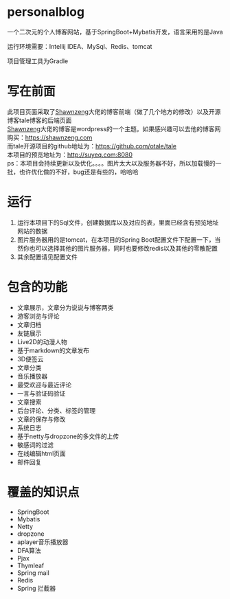 # personalblog
一个二次元的个人博客网站，基于SpringBoot+Mybatis开发，语言采用的是Java<br>

运行环境需要：Intellij IDEA、MySql、Redis、tomcat<br>

项目管理工具为Gradle
# 写在前面
此项目页面采取了[Shawnzeng](https://shawnzeng.com)大佬的博客前端（做了几个地方的修改）以及开源博客tale博客的后端页面<br>
[Shawnzeng](https://shawnzeng.com)大佬的博客是wordpress的一个主题。如果感兴趣可以去他的博客网购买：https://shawnzeng.com <br>
而tale开源项目的github地址为：https://github.com/otale/tale <br>
本项目的预览地址为：http://suyeq.com:8080 <br>
ps：本项目会持续更新以及优化。。。。图片太大以及服务器不好，所以加载慢的一批，也许优化做的不好，bug还是有些的，哈哈哈<br>

# 运行
1. 运行本项目下的Sql文件，创建数据库以及对应的表，里面已经含有预览地址网站的数据
2. 图片服务器用的是tomcat，在本项目的Spring Boot配置文件下配置一下，当然你也可以选择其他的图片服务器，同时也要修改redis以及其他的零散配置
3. 其余配置请见配置文件


# 包含的功能
* 文章展示，文章分为说说与博客两类
* 游客浏览与评论
* 文章归档
* 友链展示
* Live2D的动漫人物
* 基于markdown的文章发布
* 3D便签云
* 文章分类
* 音乐播放器
* 最受欢迎与最近评论
* 一言与验证码验证
* 文章搜索
* 后台评论、分类、标签的管理
* 文章的保存与修改
* 系统日志
* 基于netty与dropzone的多文件的上传
* 敏感词的过滤
* 在线编辑html页面
* 邮件回复
# 覆盖的知识点
* SpringBoot
* Mybatis
* Netty
* dropzone
* aplayer音乐播放器
* DFA算法
* Pjax
* Thymleaf
* Spring mail
* Redis
* Spring 拦截器

